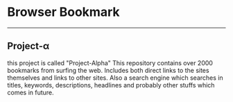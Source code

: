 # Browser Bookmark
----
## Project-α
this project is called "Project-Alpha"
This repository contains over 2000 bookmarks from surfing the web.
Includes both direct links to the sites themselves and links to other sites.
Also a search engine which searches in titles, keywords, descriptions, headlines and probably other stuffs which comes in future.
